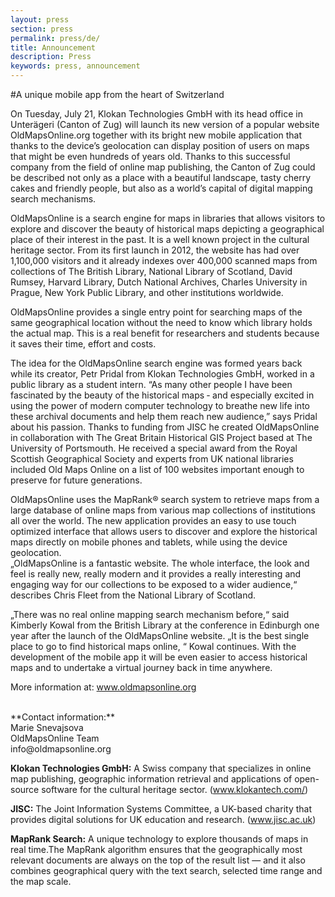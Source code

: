 ```yaml
---
layout: press
section: press
permalink: press/de/
title: Announcement
description: Press
keywords: press, announcement
---
```


#A unique mobile app from the heart of Switzerland

On Tuesday, July 21, Klokan Technologies GmbH with its head office in Unterägeri (Canton of
Zug) will launch its new version of a popular website OldMapsOnline.org together with its 
bright new mobile application that thanks to the device’s geolocation can display position of 
users on maps that might be even hundreds of years old. Thanks to this successful company 
from the field of online map publishing, the Canton of Zug could be described not only as a 
place with a beautiful landscape, tasty cherry cakes and friendly people, but also as a world’s 
capital of digital mapping search mechanisms.  

OldMapsOnline  is a search engine for maps in libraries that allows visitors to explore and 
discover the beauty of historical maps depicting a geographical place of their interest in the 
past. It is a well known project in the cultural heritage sector. From its first launch in 2012, the 
website has had over 1,100,000 visitors and it already indexes over 400,000 scanned maps from 
collections of The British Library, National Library of Scotland, David Rumsey, Harvard Library, 
Dutch National Archives, Charles University in Prague, New York Public Library, and other 
institutions worldwide. 

OldMapsOnline provides a single entry point for searching maps of the same geographical 
location without the need to know which library holds the actual map. This is a real benefit for 
researchers and students because it saves their time, effort and costs. 

The idea for the OldMapsOnline search engine was formed years back while its creator, Petr 
Pridal from Klokan Technologies GmbH, worked in a public library as a student intern. “As many 
other people I have been fascinated by the beauty of the historical maps ‐ and especially 
excited in using the power of modern computer technology to breathe new life into these 
archival documents and help them reach new audience,” says Pridal about his passion.  Thanks 
to funding from JISC he created OldMapsOnline in collaboration with The Great Britain Historical GIS 
Project based at The University of Portsmouth. He received a special award from the Royal Scottish 
Geographical Society and  experts from UK national libraries included Old Maps Online on a list of 100 
websites important enough to preserve for future generations.

OldMapsOnline uses the MapRank® search system to retrieve maps from a large database of 
online maps from various map collections of institutions all over the world. The new application 
provides an easy to use touch optimized interface that allows users to discover and explore the 
historical maps directly on mobile phones and tablets, while using the device geolocation.  
„OldMapsOnline is a fantastic website. The whole interface, the look and feel is really new, 
really modern and it provides a really interesting and engaging way for our collections to be 
exposed to a wider audience,“ describes Chris Fleet from the National Library of Scotland.

„There was no real online mapping search mechanism before,“ said Kimberly Kowal from the 
British Library at the conference in Edinburgh one year after the launch of the OldMapsOnline 
website. „It is the best single place to go to find historical maps online, “ Kowal continues. With 
the development of the mobile app it will be even easier to access historical maps and to 
undertake a virtual journey back in time anywhere. 

More information at: www.oldmapsonline.org

<br>
**Contact information:**<br>
Marie Snevajsova<br>
OldMapsOnline Team<br>
info@oldmapsonline.org

<br>

**Klokan Technologies GmbH:** A Swiss company that specializes in online map publishing, geographic information retrieval and applications of open-source software for the cultural heritage sector. (www.klokantech.com/)

**JISC:** The Joint Information Systems Committee, a UK-based charity that provides digital solutions for UK education and research. (www.jisc.ac.uk)

**MapRank Search:** A unique technology to explore thousands of maps in real time.The MapRank algorithm ensures that the geographically most relevant documents are always on the top of the result list — and it also combines geographical query with the text search, selected time range and the map scale.
